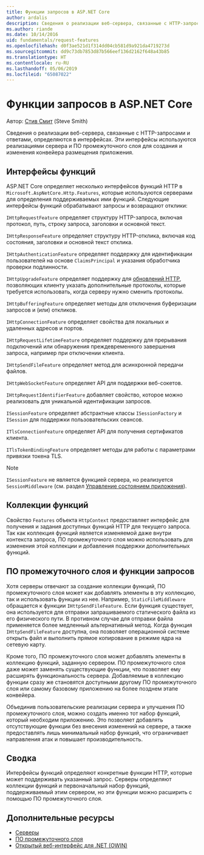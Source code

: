 ```yaml
---
title: Функции запросов в ASP.NET Core
author: ardalis
description: Сведения о реализации веб-сервера, связанные с HTTP-запросами и откликами, определяемые в интерфейсах для ASP.NET Core.
ms.author: riande
ms.date: 10/14/2016
uid: fundamentals/request-features
ms.openlocfilehash: d0f3ae521d1f314dd04cb581d9a921da4719273d
ms.sourcegitcommit: dd9c73db7853d87b566eef136d2162f648a43b85
ms.translationtype: HT
ms.contentlocale: ru-RU
ms.lasthandoff: 05/06/2019
ms.locfileid: "65087022"
---
```

# <a name="request-features-in-aspnet-core"></a>Функции запросов в ASP.NET Core

Автор: [Стив Смит](https://ardalis.com/) (Steve Smith)

Сведения о реализации веб-сервера, связанные с HTTP-запросами и ответами, определяются в интерфейсах. Эти интерфейсы используются реализациями сервера и ПО промежуточного слоя для создания и изменения конвейера размещения приложения.

## <a name="feature-interfaces"></a>Интерфейсы функций

ASP.NET Core определяет несколько интерфейсов функций HTTP в `Microsoft.AspNetCore.Http.Features`, которые используются серверами для определения поддерживаемых ими функций. Следующие интерфейсы функций обрабатывают запросы и возвращают отклики:

`IHttpRequestFeature` определяет структуру HTTP-запроса, включая протокол, путь, строку запроса, заголовки и основной текст.

`IHttpResponseFeature` определяет структуру HTTP-отклика, включая код состояния, заголовки и основной текст отклика.

`IHttpAuthenticationFeature` определяет поддержку для идентификации пользователей на основе `ClaimsPrincipal` и указания обработчика проверки подлинности.

`IHttpUpgradeFeature` определяет поддержку для [обновлений HTTP](https://tools.ietf.org/html/rfc2616.html#section-14.42), позволяющих клиенту указать дополнительные протоколы, которые требуется использовать, когда серверу нужно сменить протоколы.

`IHttpBufferingFeature` определяет методы для отключения буферизации запросов и (или) откликов.

`IHttpConnectionFeature` определяет свойства для локальных и удаленных адресов и портов.

`IHttpRequestLifetimeFeature` определяет поддержку для прерывания подключений или обнаружения преждевременного завершения запроса, например при отключении клиента.

`IHttpSendFileFeature` определяет метод для асинхронной передачи файлов.

`IHttpWebSocketFeature` определяет API для поддержки веб-сокетов.

`IHttpRequestIdentifierFeature` добавляет свойство, которое можно реализовать для уникальной идентификации запросов.

`ISessionFeature` определяет абстрактные классы `ISessionFactory` и `ISession` для поддержки пользовательских сеансов.

`ITlsConnectionFeature` определяет API для получения сертификатов клиента.

`ITlsTokenBindingFeature` определяет методы для работы с параметрами привязки токена TLS.

> [!NOTE]
> `ISessionFeature` не является функцией сервера, но реализуется `SessionMiddleware` (см. раздел [Управление состоянием приложения](app-state.md)).

## <a name="feature-collections"></a>Коллекции функций

Свойство `Features` объекта `HttpContext` предоставляет интерфейс для получения и задания доступных функций HTTP для текущего запроса. Так как коллекция функций является изменяемой даже внутри контекста запроса, ПО промежуточного слоя можно использовать для изменения этой коллекции и добавления поддержки дополнительных функций.

## <a name="middleware-and-request-features"></a>ПО промежуточного слоя и функции запросов

Хотя серверы отвечают за создание коллекции функций, ПО промежуточного слоя может как добавлять элементы в эту коллекцию, так и использовать функции из нее. Например, `StaticFileMiddleware` обращается к функции `IHttpSendFileFeature`. Если функция существует, она используется для отправки запрашиваемого статического файла из его физического пути. В противном случае для отправки файла применяется более медленный альтернативный метод. Когда функция `IHttpSendFileFeature` доступна, она позволяет операционной системе открыть файл и выполнить прямое копирование в режиме ядра на сетевую карту.

Кроме того, ПО промежуточного слоя может добавлять элементы в коллекцию функций, заданную сервером. ПО промежуточного слоя даже может заменять существующие функции, что позволяет ему расширять функциональность сервера. Добавляемые в коллекцию функции сразу же становятся доступными другому ПО промежуточного слоя или самому базовому приложению на более позднем этапе конвейера.

Объединив пользовательские реализации сервера и улучшения ПО промежуточного слоя, можно создать именно тот набор функций, который необходим приложению. Это позволяет добавлять отсутствующие функции без внесения изменений на сервере, а также предоставлять лишь минимальный набор функций, что ограничивает направления атак и повышает производительность.

## <a name="summary"></a>Сводка

Интерфейсы функций определяют конкретные функции HTTP, которые может поддерживать указанный запрос. Серверы определяют коллекции функций и первоначальный набор функций, поддерживаемый этим сервером, но эти функции можно расширить с помощью ПО промежуточного слоя.

## <a name="additional-resources"></a>Дополнительные ресурсы

* [Серверы](xref:fundamentals/servers/index)
* [ПО промежуточного слоя](xref:fundamentals/middleware/index)
* [Открытый веб-интерфейс для .NET (OWIN)](xref:fundamentals/owin)
